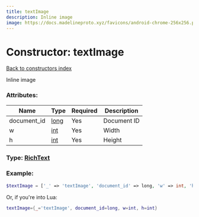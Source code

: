 ```yaml
---
title: textImage
description: Inline image
image: https://docs.madelineproto.xyz/favicons/android-chrome-256x256.png
---
```

# Constructor: textImage  
[Back to constructors index](index.md)



Inline image

### Attributes:

| Name     |    Type       | Required | Description |
|----------|---------------|----------|-------------|
|document\_id|[long](../types/long.md) | Yes|Document ID|
|w|[int](../types/int.md) | Yes|Width|
|h|[int](../types/int.md) | Yes|Height|



### Type: [RichText](../types/RichText.md)


### Example:

```php
$textImage = ['_' => 'textImage', 'document_id' => long, 'w' => int, 'h' => int];
```  


Or, if you're into Lua:

```lua
textImage={_='textImage', document_id=long, w=int, h=int}

```


